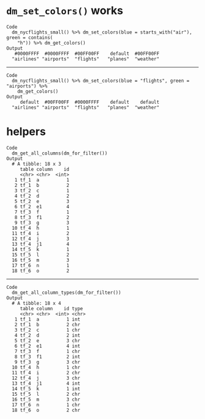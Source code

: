 # `dm_set_colors()` works

    Code
      dm_nycflights_small() %>% dm_set_colors(blue = starts_with("air"), green = contains(
        "h")) %>% dm_get_colors()
    Output
       #0000FFFF  #0000FFFF  #00FF00FF    default  #00FF00FF 
      "airlines" "airports"  "flights"   "planes"  "weather" 

---

    Code
      dm_nycflights_small() %>% dm_set_colors(blue = "flights", green = "airports") %>%
        dm_get_colors()
    Output
         default  #00FF00FF  #0000FFFF    default    default 
      "airlines" "airports"  "flights"   "planes"  "weather" 

# helpers

    Code
      dm_get_all_columns(dm_for_filter())
    Output
      # A tibble: 18 x 3
         table column    id
         <chr> <chr>  <int>
       1 tf_1  a          1
       2 tf_1  b          2
       3 tf_2  c          1
       4 tf_2  d          2
       5 tf_2  e          3
       6 tf_2  e1         4
       7 tf_3  f          1
       8 tf_3  f1         2
       9 tf_3  g          3
      10 tf_4  h          1
      11 tf_4  i          2
      12 tf_4  j          3
      13 tf_4  j1         4
      14 tf_5  k          1
      15 tf_5  l          2
      16 tf_5  m          3
      17 tf_6  n          1
      18 tf_6  o          2

---

    Code
      dm_get_all_column_types(dm_for_filter())
    Output
      # A tibble: 18 x 4
         table column    id type 
         <chr> <chr>  <int> <chr>
       1 tf_1  a          1 int  
       2 tf_1  b          2 chr  
       3 tf_2  c          1 chr  
       4 tf_2  d          2 int  
       5 tf_2  e          3 chr  
       6 tf_2  e1         4 int  
       7 tf_3  f          1 chr  
       8 tf_3  f1         2 int  
       9 tf_3  g          3 chr  
      10 tf_4  h          1 chr  
      11 tf_4  i          2 chr  
      12 tf_4  j          3 chr  
      13 tf_4  j1         4 int  
      14 tf_5  k          1 int  
      15 tf_5  l          2 chr  
      16 tf_5  m          3 chr  
      17 tf_6  n          1 chr  
      18 tf_6  o          2 chr  

